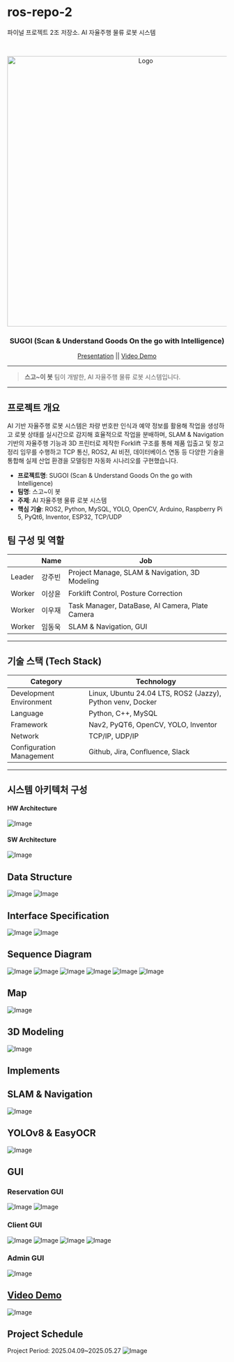 # ros-repo-2
파이널 프로젝트 2조 저장소. AI 자율주행 물류 로봇 시스템

<br />
<p align="center">
  <a href="https://github.com/addinedu-ros-8th/deeplearning-repo-5">
    <img src="https://github.com/user-attachments/assets/cf258d3d-4bb2-4909-8fa8-9330b97f4dea" alt="Logo" width="620px">
  </a>

  <h3 align="center">SUGOI (Scan & Understand Goods On the go with Intelligence)</h3>
  <p align="center">
    <a href="https://www.miricanvas.com/v2/design/14nnz4f">Presentation</a>
    <a> || </a>
    <a href="https://youtu.be/jC3W9LoOUPE">Video Demo</a>
  </p>
</p>
<hr>

> **스고~이 봇** 팀이 개발한, AI 자율주행 물류 로봇 시스템입니다. 

---

## 프로젝트 개요

AI 기반 자율주행 로봇 시스템은 차량 번호판 인식과 예약 정보를 활용해 작업을 생성하고 로봇 상태를 실시간으로 감지해 효율적으로 작업을 분배하며,
SLAM & Navigation 기반의 자율주행 기능과 3D 프린터로 제작한 Forklift 구조를 통해 제품 입출고 및 창고 정리 임무를 수행하고
TCP 통신, ROS2, AI 비전, 데이터베이스 연동 등 다양한 기술을 통합해 실제 산업 환경을 모델링한 자동화 시나리오를 구현했습니다.

- **프로젝트명**: SUGOI (Scan & Understand Goods On the go with Intelligence)
- **팀명**: 스고~이 봇
- **주제**: AI 자율주행 물류 로봇 시스템
- **핵심 기술**: ROS2, Python, MySQL, YOLO, OpenCV, Arduino, Raspberry Pi 5, PyQt6, Inventor, ESP32, TCP/UDP

## 팀 구성 및 역할
|        | Name | Job |
|--------|------|-----|
| Leader | 강주빈 |  Project Manage, SLAM & Navigation, 3D Modeling |   
| Worker | 이상윤 |  Forklift Control, Posture Correction |   
| Worker | 이우재 |  Task Manager, DataBase, AI Camera, Plate Camera |    
| Worker | 임동욱 |  SLAM & Navigation, GUI | 

---

## 기술 스택 (Tech Stack)
| Category | Technology |
|----------|------------|
| Development Environment	| Linux, Ubuntu 24.04 LTS, ROS2 (Jazzy), Python venv, Docker |
| Language | Python, C++, MySQL |
| Framework |	Nav2, PyQT6, OpenCV, YOLO, Inventor |
| Network |	TCP/IP, UDP/IP |
| Configuration Management | Github, Jira, Confluence, Slack |


---

## 시스템 아키텍처 구성

#### HW Architecture
![Image](https://github.com/user-attachments/assets/90a1b9ad-eb19-43b3-b0ed-2dd525f51feb)
<br >

#### SW Architecture
![Image](https://github.com/user-attachments/assets/3858b864-0a5f-4eef-bddf-90e1e176b574)
<br >

## Data Structure
![Image](https://github.com/user-attachments/assets/18472ab5-ce5e-44e6-b9dc-4a40a838a5f1)
![Image](https://github.com/user-attachments/assets/6f9bea98-6a64-4ce4-8920-9a5776377967)
<br >

## Interface Specification
![Image](https://github.com/user-attachments/assets/663e6729-1c01-45e0-8ed6-eac7cfe5b564)
![Image](https://github.com/user-attachments/assets/6d63a274-50b8-44fb-9d57-75c0f60c0edb)
<br >

## Sequence Diagram
![Image](https://github.com/user-attachments/assets/1d90afd6-b776-49ad-8bb0-fb38220c83f9)
![Image](https://github.com/user-attachments/assets/4cdde570-6fcc-49cb-adf0-ad3692e3b30d)
![Image](https://github.com/user-attachments/assets/29651e09-31fa-41b5-872c-eca993b8387d)
![Image](https://github.com/user-attachments/assets/7bc228e9-2173-4367-bced-3233fac6682a)
![Image](https://github.com/user-attachments/assets/2619f171-b589-479d-bcf3-9a709832b425)
![Image](https://github.com/user-attachments/assets/a4ad4394-6a57-46a1-81fb-90171af8f232)
<br >

## Map
![Image](https://github.com/user-attachments/assets/b6f3a691-b908-44e5-a653-efe86241694e)
<br >

## 3D Modeling
![Image](https://github.com/user-attachments/assets/73f587c8-09fb-47fd-91a9-d8f5824e4e8c)
<br >

## Implements
## SLAM & Navigation
![Image](https://github.com/user-attachments/assets/36412e04-fca1-464b-9f82-f382e763e5d1)
<br >

## YOLOv8 & EasyOCR
![Image](https://github.com/user-attachments/assets/b496ef4b-9291-4eb9-99a8-be7b11df326b)
<br >

## GUI 
### Reservation GUI
![Image](https://github.com/user-attachments/assets/51091fdb-7486-4647-b12c-cab415a19f2e)
![Image](https://github.com/user-attachments/assets/753ddd0a-bbd9-484f-9e75-5d76d7b34a70)
<br >

### Client GUI
![Image](https://github.com/user-attachments/assets/0eab758f-20e4-46a8-a0b6-c2d105964daa)
![Image](https://github.com/user-attachments/assets/7479aaab-7824-43bf-93d6-ff687282893d)
![Image](https://github.com/user-attachments/assets/9b3d5040-9d15-46fb-9d04-99bf5a5df8f0)
![Image](https://github.com/user-attachments/assets/d78210fe-3360-4c55-9f4c-0d585e5f3c1a)
<br >

### Admin GUI
![Image](https://github.com/user-attachments/assets/39e0674e-6301-4e38-ab3a-57b451aefea3)
<br >

## <a href="https://youtu.be/jC3W9LoOUPE">Video Demo</a>
![Image](https://github.com/user-attachments/assets/63945c7f-ece9-443b-8805-f49219d1f175)
<br >

## Project Schedule
Project Period: 2025.04.09~2025.05.27
![Image](https://github.com/user-attachments/assets/1665d7f7-276e-4f50-85d9-682a49d5ab33)
<br >
